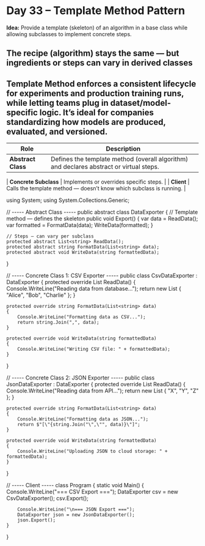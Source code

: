 
# Day 33 – Template Method Pattern

**Idea:** Provide a template (skeleton) of an algorithm in a base class while allowing subclasses to implement concrete steps.

## The recipe (algorithm) stays the same — but ingredients or steps can vary in derived classes

## Template Method enforces a consistent lifecycle for experiments and production training runs, while letting teams plug in dataset/model-specific logic. It’s ideal for companies standardizing how models are produced, evaluated, and versioned.

| Role                  | Description                                                                             |
| --------------------- | --------------------------------------------------------------------------------------- |
| **Abstract Class**    | Defines the template method (overall algorithm) and declares abstract or virtual steps. 	|

| **Concrete Subclass** | Implements or overrides specific steps.                                                 |
| **Client**            | Calls the template method — doesn’t know which subclass is running.                     |


using System;
using System.Collections.Generic;

// ----- Abstract Class -----
public abstract class DataExporter
{
    // Template method — defines the skeleton
    public void Export()
    {
        var data = ReadData();
        var formatted = FormatData(data);
        WriteData(formatted);
    }

    // Steps — can vary per subclass
    protected abstract List<string> ReadData();
    protected abstract string FormatData(List<string> data);
    protected abstract void WriteData(string formattedData);
}

// ----- Concrete Class 1: CSV Exporter -----
public class CsvDataExporter : DataExporter
{
    protected override List<string> ReadData()
    {
        Console.WriteLine("Reading data from database...");
        return new List<string> { "Alice", "Bob", "Charlie" };
    }

    protected override string FormatData(List<string> data)
    {
        Console.WriteLine("Formatting data as CSV...");
        return string.Join(",", data);
    }

    protected override void WriteData(string formattedData)
    {
        Console.WriteLine("Writing CSV file: " + formattedData);
    }
}

// ----- Concrete Class 2: JSON Exporter -----
public class JsonDataExporter : DataExporter
{
    protected override List<string> ReadData()
    {
        Console.WriteLine("Reading data from API...");
        return new List<string> { "X", "Y", "Z" };
    }

    protected override string FormatData(List<string> data)
    {
        Console.WriteLine("Formatting data as JSON...");
        return $"[\"{string.Join("\",\"", data)}\"]";
    }

    protected override void WriteData(string formattedData)
    {
        Console.WriteLine("Uploading JSON to cloud storage: " + formattedData);
    }
}

// ----- Client -----
class Program
{
    static void Main()
    {
        Console.WriteLine("=== CSV Export ===");
        DataExporter csv = new CsvDataExporter();
        csv.Export();

        Console.WriteLine("\n=== JSON Export ===");
        DataExporter json = new JsonDataExporter();
        json.Export();
    }
}





